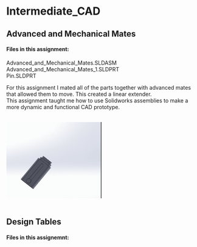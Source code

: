 # Intermediate_CAD

## Advanced and Mechanical Mates
#### Files in this assignment:
Advanced_and_Mechanical_Mates.SLDASM <br />
Advanced_and_Mechanical_Mates_1.SLDPRT <br />
Pin.SLDPRT <br />

For this assignment I mated all of the parts together with advanced mates that allowed them to move. This created a linear extender.<br />
This assignment taught me how to use Solidworks assemblies to make a more dynamic and functional CAD prototype.<br />
<br />



  <IMG SRC="Images/Advanced_And_Mechanical_Mates_Gif.gif"  width="250" height="200">
<br />
<br />



## Design Tables
#### Files in this assignemnt: <br />
